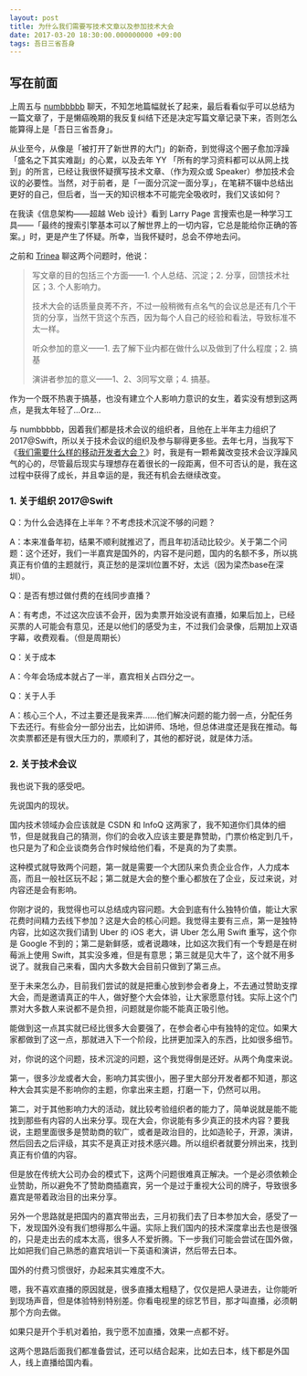 ```yaml
---
layout: post
title: 为什么我们需要写技术文章以及参加技术大会
date: 2017-03-20 18:30:00.000000000 +09:00
tags: 吾日三省吾身
---
```


## 写在前面

上周五与 [numbbbbb](http://weibo.com/numbbbbb) 聊天，不知怎地篇幅就长了起来，最后看看似乎可以总结为一篇文章了，于是懒癌晚期的我反复纠结下还是决定写篇文章记录下来，否则怎么能算得上是「吾日三省吾身」。

从业至今，从像是「被打开了新世界的大门」的新奇，到觉得这个圈子愈加浮躁「盛名之下其实难副」的心累，以及去年 YY 「所有的学习资料都可以从网上找到」的所言，已经让我很怀疑撰写技术文章、（作为观众或 Speaker）参加技术会议的必要性。当然，对于前者，是「一面分沉淀一面分享」，在笔耕不辍中总结出更好的自己，但后者，当一天的知识根本不可能完全吸收时，我们又该如何？

在我读《信息架构——超越 Web 设计》看到 Larry Page 言搜索也是一种学习工具——「最终的搜索引擎基本可以了解世界上的一切内容，它总是能给你正确的答案。」时，更是产生了怀疑。所幸，当我怀疑时，总会不停地去问。

之前和 [Trinea](http://weibo.com/trinea) 聊这两个问题时，他说：

> 写文章的目的包括三个方面——1. 个人总结、沉淀；2. 分享，回馈技术社区；3. 个人影响力。
> 
> 技术大会的话质量良莠不齐，不过一般稍微有点名气的会议总是还有几个干货的分享，当然干货这个东西，因为每个人自己的经验和看法，导致标准不太一样。
>
> 听众参加的意义——1. 去了解下业内都在做什么以及做到了什么程度；2. 搞基
>
> 演讲者参加的意义——1、2、3同写文章；4. 搞基。

作为一个既不热衷于搞基，也没有建立个人影响力意识的女生，着实没有想到这两点，是我太年轻了...Orz...

与 numbbbbb，因着我们都是技术会议的组织者，且他在上半年主力组织了 2017@Swift，所以关于技术会议的组织及参与聊得更多些。去年七月，当我写下《[我们需要什么样的移动开发者大会？](http://geek.csdn.net/news/detail/89811)》时，我是有一颗希冀改变技术会议浮躁风气的心的，尽管最后现实与理想存在着很长的一段距离，但不可否认的是，我在这过程中获得了成长，并且幸运的是，我还有机会去继续改变。

### 1. 关于组织 2017@Swift

Q：为什么会选择在上半年？不考虑技术沉淀不够的问题？

A：本来准备年初，结果不顺利就推迟了，而且年初活动比较少。关于第二个问题：这个还好，我们一半嘉宾是国外的，内容不是问题，国内的名额不多，所以挑真正有价值的主题就行，真正愁的是深圳位置不好，太远（因为梁杰base在深圳）。

Q：是否有想过做付费的在线同步直播？

A：有考虑，不过这次应该不会开，因为卖票开始没说有直播，如果后加上，已经买票的人可能会有意见，还是以他们的感受为主，不过我们会录像，后期加上双语字幕，收费观看。（但是周期长）

Q：关于成本

A：今年会场成本就占了一半，嘉宾相关占四分之一。

Q：关于人手

A：核心三个人，不过主要还是我来弄......他们解决问题的能力弱一点，分配任务下去还行。有些会分一部分出去，比如讲师、场地，但总体进度还是我在推动。每次卖票都还是有很大压力的，票顺利了，其他的都好说，就是体力活。

### 2. 关于技术会议

我也说下我的感受吧。

先说国内的现状。

国内技术领域办会应该就是 CSDN 和 InfoQ 这两家了，我不知道你们具体的细节，但是就我自己的猜测，你们的会收入应该主要是靠赞助，门票价格定到几千，也只是为了和企业谈商务合作时候给他们看，不是真的为了卖票。

这种模式就导致两个问题，第一就是需要一个大团队来负责企业合作，人力成本高，而且一般社区玩不起；第二就是大会的整个重心都放在了企业，反过来说，对内容还是会有影响。

你刚才说的，我觉得也可以总结成内容问题。大会到底有什么独特价值，能让大家花费时间精力去线下参加？这是大会的核心问题。我觉得主要有三点，第一是独特内容，比如这次我们请到 Uber 的 iOS 老大，讲 Uber 怎么用 Swift 重写，这个你是 Google 不到的；第二是新鲜感，或者说趣味，比如这次我们有一个专题是在树莓派上使用 Swift，其实没多难，但是有意思；第三就是见大牛了，这个就不用多说了。就我自己来看，国内大多数大会目前只做到了第三点。

至于未来怎么办，目前我们尝试的就是把重心放到参会者身上，不去通过赞助支撑大会，而是邀请真正的牛人，做好整个大会体验，让大家愿意付钱。实际上这个门票对大多数人来说都不是负担，问题就是你能不能真正吸引他。

能做到这一点其实就已经比很多大会要强了，在参会者心中有独特的定位。如果大家都做到了这一点，那就进入下一个阶段，比拼更加深入的东西，比如很多细节。

对，你说的这个问题，技术沉淀的问题，这个我觉得倒是还好。从两个角度来说。

第一，很多沙龙或者大会，影响力其实很小，圈子里大部分开发者都不知道，那这种大会其实是不影响你的主题，你拿出来主题，打磨一下，仍然可以用。

第二，对于其他影响力大的活动，就比较考验组织者的能力了，简单说就是能不能找到那些有内容的人出来分享。现在大会，你说能有多少真正的技术内容？要我说，主题里面很多是赞助商的软广，或者是政治目的，比如造轮子，开源，演讲，然后回去之后评级，其实不是真正对技术感兴趣。所以组织者就要分辨出来，找到真正有价值的内容。

但是放在传统大公司办会的模式下，这两个问题很难真正解决。一个是必须依赖企业赞助，所以避免不了赞助商插嘉宾，另一个是过于重视大公司的牌子，导致很多嘉宾是带着政治目的出来分享。

另外一个思路就是把国内的嘉宾带出去，三月初我们去了日本参加大会，感受了一下，发现国外没有我们想得那么牛逼。实际上我们国内的技术深度拿出去也是很强的，只是走出去的成本太高，很多人不爱折腾。下一步我们可能会尝试在国外做，比如把我们自己熟悉的嘉宾培训一下英语和演讲，然后带去日本。

国外的付费习惯很好，办起来其实难度不大。

嗯，我不喜欢直播的原因就是，很多直播太粗糙了，仅仅是把人录进去，让你能听到现场声音，但是体验特别特别差。你看电视里的综艺节目，那才叫直播，必须朝那个方向去做。

如果只是开个手机对着拍，我宁愿不加直播，效果一点都不好。

这两个思路后面我们都准备尝试，还可以结合起来，比如去日本，线下都是外国人，线上直播给国内看。